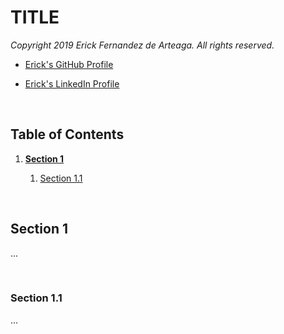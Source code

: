 <!--======================================================================================
   TITLE
=======================================================================================-->
# TITLE

_Copyright 2019 Erick Fernandez de Arteaga. All rights reserved._

- [Erick's GitHub Profile][ref_github_profile]

- [Erick's LinkedIn Profile][ref_linkedin_profile]

<br>

<!--======================================================================================
   Table of Contents
=======================================================================================-->
## Table of Contents


1. **[Section 1](#section_1)**
   
   1. [Section 1.1](#section_1.1)

<br>

<!--======================================================================================
   Section 1
=======================================================================================-->
<a id="section_1"></a>
## Section 1


...

<br>

<!--======================================================================================
   Section 1.1
=======================================================================================-->
<a id="section_1.1"></a>
### Section 1.1


...

<br>

<!--======================================================================================
   Reference Links
=======================================================================================-->
[ref_github_profile]: https://github.com/erick-fda "Erick's GitHub Profile"

[ref_linkedin_profile]: https://www.linkedin.com/in/erick-fda "Erick's LinkedIn Profile"

<!--======================================================================================
   CSS
=======================================================================================-->
<link href="../CSS/dark.css" rel="stylesheet"></link>
